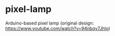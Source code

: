 # pixel-lamp
Arduino-based pixel lamp (original design: https://www.youtube.com/watch?v=94nbqv7Jhlo)
